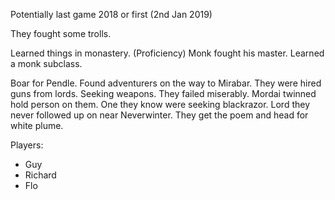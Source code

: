 Potentially last game 2018 or first (2nd Jan 2019)

They fought some trolls.

Learned things in monastery. (Proficiency)
Monk fought his master. Learned a monk subclass.

Boar for Pendle.
Found adventurers on the way to Mirabar.
They were hired guns from lords. Seeking weapons.
They failed miserably. Mordai twinned hold person on them.
One they know were seeking blackrazor. Lord they never followed up on near Neverwinter.
They get the poem and head for white plume.

Players:
- Guy
- Richard
- Flo